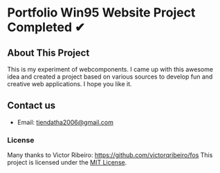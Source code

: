 # Portfolio Win95 Website Project Completed ✔

## About This Project
This is my experiment of webcomponents. I came up with this awesome idea and created a project based on various sources to develop fun and creative web applications. I hope you like it.

## Contact us
- Email: tiendatha2006@gmail.com

### License
Many thanks to Victor Ribeiro: https://github.com/victorqribeiro/fos
This project is licensed under the [MIT License](LICENSE).
